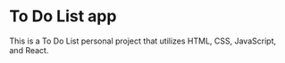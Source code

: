 # To Do List app

This is a To Do List personal project that utilizes HTML, CSS, JavaScript, and React.
